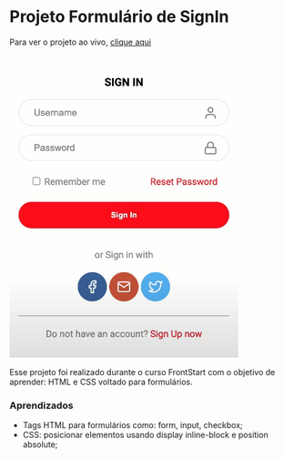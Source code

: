 # Projeto Formulário de SignIn

Para ver o projeto ao vivo, [clique aqui](https://milenaclaudino.github.io/signinform/)

![Projeto Preview](https://github.com/milenaclaudino/signinform/blob/master/Assets/projectpreview.png?raw=true)

Esse projeto foi realizado durante o curso FrontStart com o objetivo de aprender: HTML e CSS voltado para formulários.

### Aprendizados
- Tags HTML para formulários como: form, input, checkbox;
- CSS: posicionar elementos usando display inline-block e position absolute;
